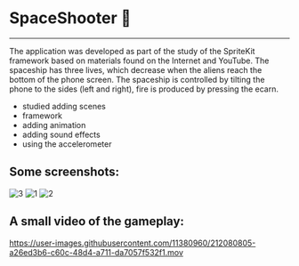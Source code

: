 # SpaceShooter 🚀
-----------------
The application was developed as part of the study of the SpriteKit framework based on materials found on the Internet and YouTube.
The spaceship has three lives, which decrease when the aliens reach the bottom of the phone screen.
The spaceship is controlled by tilting the phone to the sides (left and right), fire is produced by pressing the ecarn.
- studied adding scenes
- framework
- adding animation
- adding sound effects
- using the accelerometer

Some screenshots:
-----------------
![3](https://user-images.githubusercontent.com/11380960/236716500-f40c1cce-2b34-4a5d-b81a-8d7a82170ddb.png) ![1](https://user-images.githubusercontent.com/11380960/236716480-412e33ac-07a2-487b-b604-1c36031594ab.png)
![2](https://user-images.githubusercontent.com/11380960/236716491-5b5860a2-1e18-4664-b7a6-0e9fca39484f.png)

A small video of the gameplay:
-----------------
https://user-images.githubusercontent.com/11380960/212080805-a26ed3b6-c60c-48d4-a711-da7057f532f1.mov


